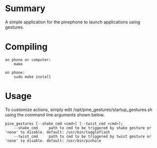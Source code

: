 # Summary
A simple application for the pinephone to launch applications using gestures.

# Compiling
```
on phone or computer:
	make
	
on phone:
	sudo make install
```

# Usage
To customize actions, simply edit /opt/pine_gestures/startup_gestures.sh using the command line arguments shown below.

```
pine_gestures [--shake_cmd <cmd>] [--twist_cmd <cmd>];
	--shake_cmd		path to cmd to be triggered by shake gesture or 'none' to disable. default: /usr/bin/toggleflash
	--twist_cmd		path to cmd to be triggered by twist gesture or 'none' to disable. default: /usr/bin/pinhole
```